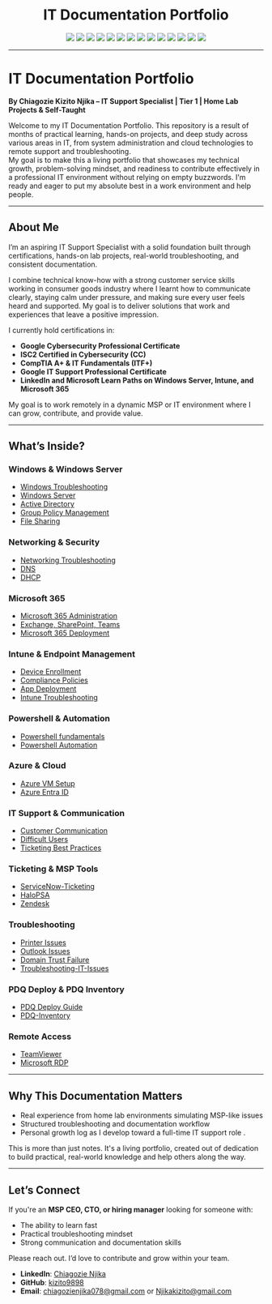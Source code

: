 
<h1 align="center">IT Documentation Portfolio</h1>

<p align="center">
  <img src="https://img.shields.io/badge/Windows_Server-2019/2022-blue?logo=windows&logoColor=white" />
  <img src="https://img.shields.io/badge/Active_Directory-User_Management-blueviolet?logo=microsoft&logoColor=white" />
  <img src="https://img.shields.io/badge/Group_Policy-Configuration-lightblue?logo=windows&logoColor=white" />
  <img src="https://img.shields.io/badge/Microsoft_365-Admin-orange?logo=microsoft&logoColor=white" />
  <img src="https://img.shields.io/badge/Intune-MDM/MAM-lightgrey?logo=microsoft&logoColor=white" />
  <img src="https://img.shields.io/badge/Azure_Entra_ID-Identity_Management-blue?logo=microsoftazure&logoColor=white" />
  <img src="https://img.shields.io/badge/PDQ_Deploy-Automation-lightblue?logo=windows&logoColor=white" />
  <img src="https://img.shields.io/badge/PDQ_Inventory-Asset_Tracking-success?logo=windows&logoColor=white" />
  <img src="https://img.shields.io/badge/DNS-Configuration-informational?logo=internetexplorer&logoColor=white" />
  <img src="https://img.shields.io/badge/DHCP-Networking-yellow?logo=networkx&logoColor=white" />
  <img src="https://img.shields.io/badge/Ticketing-ServiceNow/Zendesk/HaloPSA-critical?logo=zendesk&logoColor=white" />
  <img src="https://img.shields.io/badge/Remote_Connection-RDP/TeamViewer-important?logo=windows&logoColor=white" />
  <img src="https://img.shields.io/badge/MFA%20&%20MDM-Security_Best_Practices-blue?logo=microsoft&logoColor=white" />
  <img src="https://img.shields.io/badge/Troubleshooting-PC/Network_Issues-lightgrey?logo=windows&logoColor=white" />
</p>

<p align="lds.io/badge/Windows_Server-2019/2022-blue?logo=windows&logoColor=white" />

---
# IT Documentation Portfolio  

**By Chiagozie Kizito Njika – IT Support Specialist | Tier 1 | Home Lab Projects & Self-Taught**

Welcome to my IT Documentation Portfolio. This repository is a result of months of practical learning, hands-on projects, and deep study across various areas in IT, from system administration and cloud technologies to remote support and troubleshooting.  
My goal is to make this a living portfolio that showcases my technical growth, problem-solving mindset, and readiness to contribute effectively in a professional IT environment without relying on empty buzzwords. I'm ready and eager to put my absolute best in a work environment and help people.

---
## About Me

I’m an aspiring IT Support Specialist with a solid foundation built through certifications, hands-on lab projects, real-world troubleshooting, and consistent documentation.

I combine technical know-how with a strong customer service skills working in consumer goods industry where I learnt how to communicate clearly, staying calm under pressure, and making sure every user feels heard and supported. My goal is to deliver solutions that work and experiences that leave a positive impression.

I currently hold certifications in:

- **Google Cybersecurity Professional Certificate**
- **ISC2 Certified in Cybersecurity (CC)**
- **CompTIA A+ &  IT Fundamentals (ITF+)**
- **Google IT Support Professional Certificate**
- **LinkedIn and Microsoft Learn Paths on Windows Server, Intune, and Microsoft 365**

My goal is to work remotely in a dynamic MSP or IT environment where I can grow, contribute, and provide value.

---
## What’s Inside?

### Windows & Windows Server  
- [Windows Troubleshooting](Windows-Server/Windows-Troubleshooting.md)  
- [Windows Server](Windows-Server/Windows-Server.md)  
- [Active Directory](Windows-Server/Active-Directory.md)  
- [Group Policy Management](Windows-Server/Group-Policy-Management.md)
- [File Sharing](Windows-Server/File-Sharing.md)

### Networking & Security  
- [Networking Troubleshooting](Network/Networking-Troubleshooting.md)  
- [DNS](Network/DNS.md)  
- [DHCP](Network/DHCP)

### Microsoft 365  
- [Microsoft 365 Administration](Microsoft365/Microsoft-365-Administration.md)  
- [Exchange, SharePoint, Teams](Microsoft365/Exchange-Administration.md)  
- [Microsoft 365 Deployment](Microsoft365/Microsoft-365-Deployment.md)  

### Intune & Endpoint Management  
- [Device Enrollment](Intune/Device-Enrollment.md)  
- [Compliance Policies](Intune/Compliance-Policies.md)  
- [App Deployment](Intune/App-Deployment.md)  
- [Intune Troubleshooting](Intune/Enrollment-Troubleshooting.md)  

### Powershell & Automation
- [Powershell fundamentals](Powershell/Powershell-Absolute-Fundamentals.md)
- [Powershell Automation](Powershell/Powershell-Automation.md)

### Azure & Cloud  
- [Azure VM Setup](Azure/Virtual-Machines-Setup.md)  
- [Azure Entra ID](Azure/Entra-ID-Fundamentals.md)

### IT Support & Communication  
- [Customer Communication](CustomerService/Communication-Best-Practices.md)  
- [Difficult Users](CustomerService/Handling-Difficult-Customers.md)  
- [Ticketing Best Practices](CustomerService/Ticketing-Best-Practices.md)  

### Ticketing & MSP Tools  
- [ServiceNow-Ticketing](Ticketing-Systems/ServiceNow-Ticketing.md)
- [HaloPSA](Ticketing-Systems/HaloPSA)
- [Zendesk](Ticketing-Systems/Zendesk.md)

### Troubleshooting  
- [Printer Issues](Troubleshooting/Printer-Issues.md)  
- [Outlook Issues](Troubleshooting/Outlook-Issues.md)  
- [Domain Trust Failure](Troubleshooting/Domain-Trust-Relationship-Failed.md)
- [Troubleshooting-IT-Issues](Troubleshooting/Troubleshooting-IT-Issues.md)

###  PDQ Deploy & PDQ Inventory
- [PDQ Deploy Guide](PDQ/PDQ-Deploy-Automation.md)
- [PDQ-Inventory](PDQ/PDQ-Inventory.md)

### Remote Access  
- [TeamViewer](Remote-Connection/TeamViewer)  
- [Microsoft RDP](Remote-Connection/Microsoft-RDP)

---
## Why This Documentation Matters  

- Real experience from home lab environments simulating MSP-like issues  
- Structured troubleshooting and documentation workflow  
- Personal growth log as I develop toward a full-time IT support role .

This is more than just notes. It's a living portfolio, created out of dedication to build practical, real-world knowledge and help others along the way.

---
## Let’s Connect

If you're an **MSP CEO, CTO, or hiring manager** looking for someone with:

- The ability to learn fast  
- Practical troubleshooting mindset  
- Strong communication and documentation skills  

Please reach out. I’d love to contribute and grow within your team.
- **LinkedIn**: [Chiagozie Njika](https://www.linkedin.com/in/chiagozie-njika-a24660284)  
- **GitHub**: [kizito9898](https://github.com/kizito9898)  
- **Email**: chiagozienjika078@gmail.com  or Njikakizito@gmail.com 
